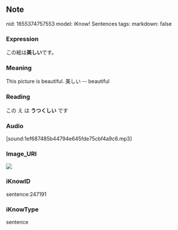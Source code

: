 ## Note
nid: 1655374757553
model: iKnow! Sentences
tags: 
markdown: false

### Expression
この絵は<b>美しい</b>です。

### Meaning
This picture is beautiful.
美しい -- beautiful

### Reading
この え は <b>うつくしい</b> です

### Audio
[sound:1ef687485b44794e645fde75cbf4a9c6.mp3]

### Image_URI
<img src="d3e5ef08537dda933d16b0ac101e65bf.jpg">

### iKnowID
sentence:247191

### iKnowType
sentence
